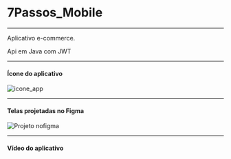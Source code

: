 # 7Passos_Mobile
_________________
Aplicativo e-commerce.

Api em Java com JWT

________________________________________________________________________________
#### Ícone do aplicativo
![icone_app](https://user-images.githubusercontent.com/100319483/233200714-b8621811-e709-4cbc-90b6-e445469af18b.png)

________________________________________________________________________________
#### Telas projetadas no Figma

![Projeto nofigma](https://user-images.githubusercontent.com/100319483/233201035-975f1e7a-f0d9-4932-a280-af201b976fd7.png)

_________________________________________________________________________________
#### Vídeo do aplicativo


